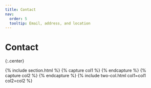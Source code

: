 ```yaml
---
title: Contact
nav:
  order: 5
  tooltip: Email, address, and location
---
```


# <i class="fas fa-envelope"></i>Contact

{:.center}

{% include section.html %}
{% capture col1 %}
{% endcapture %}
{% capture col2 %}
{% endcapture %}
{% include two-col.html col1=col1 col2=col2 %}
